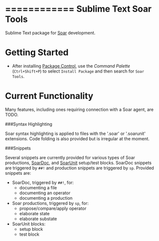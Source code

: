 ============
Sublime Text Soar Tools
============

Sublime Text package for [Soar](http://sitemaker.umich.edu/soar/home) development.

Getting Started
===============

* After installing [Package Control](https://sublime.wbond.net/installation), use the *Command Palette* (``Ctrl+Shift+P``) to select
   ``Install Package`` and then search for ``Soar Tools``.
<!-- * Access commands from **Tools | Packages | Package Development** or the *Command Palette*. -->

Current Functionality
=====================

Many features, including ones requiring connection with a Soar agent, are TODO.

###Syntax Highlighting

Soar syntax highlighting is applied to files with the '.soar' or '.soarunit' extensions. Code folding is also provided but is irregular at the moment.

###Snippets

Several snippets are currently provided for various types of Soar productions, [SoarDoc](http://web.eecs.umich.edu/~soar/sitemaker/projects/soardoc/soardoc.html), and [SoarUnit](https://code.google.com/p/jsoar/wiki/SoarUnit) setup/test blocks. SoarDoc snippets are triggered by `##!` and production snippets are triggered by `sp`. Provided snippets are:

* SoarDoc, triggered by `##!`, for:
    - documenting a file
    - documenting an operator
    - documenting a production
* Soar productions, triggered by `sp`, for:
    - propose/compare/apply operator
    - elaborate state
    - elaborate substate
* SoarUnit blocks:
    - setup block
    - test block

